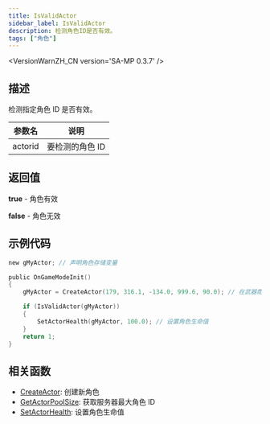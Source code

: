 ```yaml
---
title: IsValidActor
sidebar_label: IsValidActor
description: 检测角色ID是否有效。
tags: ["角色"]
---
```


<VersionWarnZH_CN version='SA-MP 0.3.7' />

## 描述

检测指定角色 ID 是否有效。

| 参数名  | 说明            |
| ------- | --------------- |
| actorid | 要检测的角色 ID |

## 返回值

**true** - 角色有效

**false** - 角色无效

## 示例代码

```c
new gMyActor; // 声明角色存储变量

public OnGameModeInit()
{
    gMyActor = CreateActor(179, 316.1, -134.0, 999.6, 90.0); // 在武器商店创建销售员角色

    if (IsValidActor(gMyActor))
    {
        SetActorHealth(gMyActor, 100.0); // 设置角色生命值
    }
    return 1;
}
```

## 相关函数

- [CreateActor](CreateActor): 创建新角色
- [GetActorPoolSize](GetActorPoolSize): 获取服务器最大角色 ID
- [SetActorHealth](SetActorHealth): 设置角色生命值
